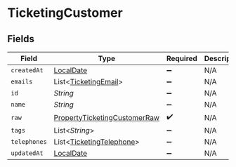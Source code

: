 # TicketingCustomer


## Fields

| Field                                                                               | Type                                                                                | Required                                                                            | Description                                                                         |
| ----------------------------------------------------------------------------------- | ----------------------------------------------------------------------------------- | ----------------------------------------------------------------------------------- | ----------------------------------------------------------------------------------- |
| `createdAt`                                                                         | [LocalDate](https://docs.oracle.com/javase/8/docs/api/java/time/LocalDate.html)     | :heavy_minus_sign:                                                                  | N/A                                                                                 |
| `emails`                                                                            | List<[TicketingEmail](../../models/shared/TicketingEmail.md)>                       | :heavy_minus_sign:                                                                  | N/A                                                                                 |
| `id`                                                                                | *String*                                                                            | :heavy_minus_sign:                                                                  | N/A                                                                                 |
| `name`                                                                              | *String*                                                                            | :heavy_minus_sign:                                                                  | N/A                                                                                 |
| `raw`                                                                               | [PropertyTicketingCustomerRaw](../../models/shared/PropertyTicketingCustomerRaw.md) | :heavy_check_mark:                                                                  | N/A                                                                                 |
| `tags`                                                                              | List<*String*>                                                                      | :heavy_minus_sign:                                                                  | N/A                                                                                 |
| `telephones`                                                                        | List<[TicketingTelephone](../../models/shared/TicketingTelephone.md)>               | :heavy_minus_sign:                                                                  | N/A                                                                                 |
| `updatedAt`                                                                         | [LocalDate](https://docs.oracle.com/javase/8/docs/api/java/time/LocalDate.html)     | :heavy_minus_sign:                                                                  | N/A                                                                                 |